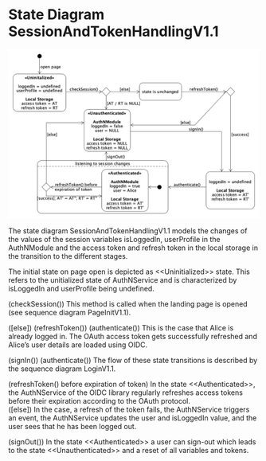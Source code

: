 # State Diagram SessionAndTokenHandlingV1.1

![](../figures/std_session_and_token_handling_v1.1.png)

The state diagram SessionAndTokenHandlingV1.1 models the changes of the values of the session variables isLoggedIn, userProfile in the AuthNModule and the access token and refresh token in the local storage in the transition to the different stages.

The initial state on page open is depicted as \<<Uninitialized\>> state. This refers to the unitialized state of AuthNService and is characterized by isLoggedIn and userProfile being undefined.

(checkSession()) This method is called when the landing page is opened (see sequence diagram PageInitV1.1).

([else]) (refreshToken()) (authenticate()) This is the case that Alice is already logged in. The OAuth access token gets successfully refreshed and Alice’s user details are loaded using OIDC.

(signIn()) (authenticate()) The flow of these state transitions is described by the sequence diagram LoginV1.1.

(refreshToken() before expiration of token) In the state \<<Authenticated\>>, the AuthNService of the OIDC library regularly refreshes access tokens before their expiration according to the OAuth protocol.  
([else]) In the case, a refresh of the token fails,  the AuthNService triggers an event, the AuthNService updates the user and isLoggedIn value, and the user sees that he has been logged out.

(signOut()) In the state \<<Authenticated\>> a user can sign-out which leads to the state \<<Unauthenticated\>> and a reset of all variables and tokens.
